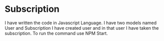 # Subscription
I have written the code in Javascript Language.
I have two models named User and Subscription
I have created user and in that user I have taken the subscription.
To run the command use NPM Start.
